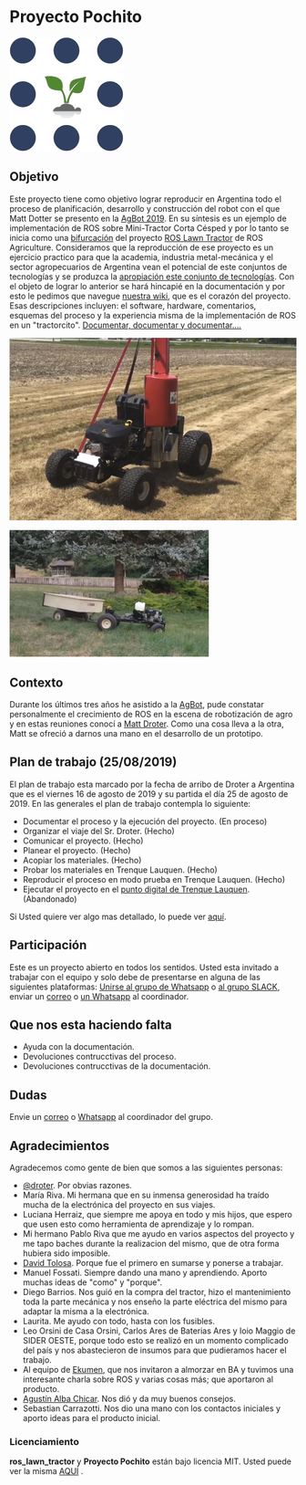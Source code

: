 # Proyecto Pochito

![Logo ROS Agriculture](https://raw.githubusercontent.com/rje1974/Proyecto-Pochito/master/site/Imagenes_Site/18500762.png)

## Objetivo

Este proyecto tiene como objetivo lograr reproducir en Argentina todo el proceso de planificación, desarrollo y construcción del robot con el que Matt Dotter se presento en la [AgBot 2019](https://ag.purdue.edu/agBOT/). En su síntesis es un ejemplo de implementación de ROS sobre Mini-Tractor Corta Césped y por lo tanto se inicia como una [bifurcación](https://tinyurl.com/y37ajy6b) del proyecto [ROS Lawn Tractor](https://github.com/ros-agriculture/ros_lawn_tractor) de ROS Agriculture. Consideramos que la reproducción de ese proyecto es un ejercicio practico para que la academia, industria metal-mecánica y el sector agropecuarios de Argentina vean el potencial de este conjuntos de tecnologías y se produzca la [apropiación este conjunto de tecnologías](https://es.wikipedia.org/wiki/Apropiaci%C3%B3n_tecnol%C3%B3gica). Con el objeto de lograr lo anterior se hará hincapié en la documentación y por esto le pedimos que navegue [nuestra wiki](https://github.com/rje1974/ros_lawn_tractor/wiki), que es el corazón del proyecto. Esas descripciones incluyen: el software, hardware, comentarios, esquemas del proceso y la experiencia misma de la implementación de ROS en un "tractorcito". [Documentar, documentar y documentar....](https://github.com/rje1974/ros_lawn_tractor/wiki)

![Tractor que presento Matt en la AgBot 2019](https://raw.githubusercontent.com/rje1974/Proyecto-Pochito/master/site/Imagenes_Site/ros_lawn_tractor.png)

![Tractor que presento Matt en la AgBot 2019](https://raw.githubusercontent.com/rje1974/Proyecto-Pochito/master/site/Imagenes_Site/lawn_tractor.png)

## Contexto

Durante los últimos tres años he asistido a la [AgBot](https://ag.purdue.edu/agBOT/), pude constatar personalmente el crecimiento de ROS en la escena de robotización de agro y en estas reuniones conocí a [Matt Droter](https://github.com/droter). Como una cosa lleva a la otra, Matt se ofreció a darnos una mano en el desarrollo de un prototipo.

## Plan de trabajo (25/08/2019)

El plan de trabajo esta marcado por la fecha de arribo de Droter a Argentina que es el viernes 16 de agosto de 2019 y su partida el día 25 de agosto de 2019. En las generales el plan de trabajo contempla lo siguiente:

- Documentar el proceso y la ejecución del proyecto. (En proceso)
- Organizar el viaje del Sr. Droter. (Hecho)
- Comunicar el proyecto. (Hecho)
- Planear el proyecto. (Hecho)
- Acopiar los materiales. (Hecho)
- Probar los materiales en Trenque Lauquen. (Hecho)
- Reproducir el proceso en modo prueba en Trenque Lauquen. (Hecho)
- Ejecutar el proyecto en el [punto digital de Trenque Lauquen](http://pct.trenquelauquen.gov.ar/). (Abandonado)

Si Usted quiere ver algo mas detallado, lo puede ver [aquí](https://github.com/rje1974/ros_lawn_tractor/wiki/Plan-De-Trabajo).

## Participación

Este es un proyecto abierto en todos los sentidos. Usted esta invitado a trabajar con el equipo y solo debe de presentarse en alguna de las siguientes plataformas: [Unirse al grupo de Whatsapp](https://chat.whatsapp.com/FK1hUuH3ac3ExXbGrR0gs1) o [al grupo SLACK](https://app.slack.com/client/T676UDNG3/GK8UTNMGS), enviar un [correo](mailto:juaneduardoriva@gmail.com) o [un Whatsapp](https://wa.me/5492392520561) al coordinador.

## Que nos esta haciendo falta

- Ayuda con la documentación.
- Devoluciones contrucctivas del proceso.
- Devoluciones contrucctivas de la documentación.

## Dudas

Envie un [correo](mailto:juaneduardoriva@gmail.com) o [Whatsapp](https://wa.me/5492392520561) al coordinador del grupo.

## Agradecimientos

Agradecemos como gente de bien que somos a las siguientes personas:

- [@droter](https://github.com/droter). Por obvias razones.
- María Riva. Mi hermana que en su inmensa generosidad ha traído mucha de la electrónica del proyecto en sus viajes.
- Luciana Herraiz, que siempre me apoya en todo y mis hijos, que espero que usen esto como herramienta de aprendizaje y lo rompan.
- Mi hermano Pablo Riva que me ayudo en varios aspectos del proyecto y me tapo baches durante la realizacion del mismo, que de otra forma hubiera sido imposible.
- [David Tolosa](https://github.com/davidtolosa). Porque fue el primero en sumarse y ponerse a trabajar.
- Manuel Fossati. Siempre dando una mano y aprendiendo. Aporto muchas ideas de "como" y "porque".
- Diego Barrios. Nos guió en la compra del tractor, hizo el mantenimiento toda la parte mecánica y nos enseño la parte eléctrica del mismo para adaptar la misma a la electrónica.
- Laurita. Me ayudo con todo, hasta con los fusibles.
- Leo Orsini de Casa Orsini, Carlos Ares de Baterias Ares y Ioio Maggio de SIDER OESTE, porque todo esto se realizó en un momento complicado del país y nos abastecieron de insumos para que pudieramos hacer el trabajo.
- Al equipo de [Ekumen](https://www.ekumenlabs.com/team/), que nos invitaron a almorzar en BA y tuvimos una interesante charla sobre ROS y varias cosas más; que aportaron al producto.
- [Agustín Alba Chicar](https://www.linkedin.com/in/agustin-dario-alba-chicar-6b269846/). Nos dió y da muy buenos consejos.
- Sebastian Carrazotti. Nos dio una mano con los contactos iniciales y aporto ideas para el producto inicial.

### Licenciamiento

**ros_lawn_tractor** y **Proyecto Pochito** están bajo licencia MIT. Usted puede ver la misma [AQUÍ](https://github.com/rje1974/Proyecto-Pochito/blob/master/LICENSE) .
